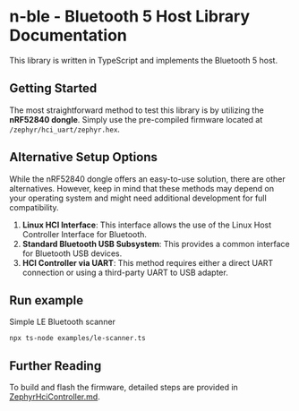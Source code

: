 # n-ble - Bluetooth 5 Host Library Documentation

This library is written in TypeScript and implements the Bluetooth 5 host. 

## Getting Started

The most straightforward method to test this library is by utilizing the **nRF52840 dongle**. Simply use the pre-compiled firmware located at `/zephyr/hci_uart/zephyr.hex`.

## Alternative Setup Options

While the nRF52840 dongle offers an easy-to-use solution, there are other alternatives. However, keep in mind that these methods may depend on your operating system and might need additional development for full compatibility.

1. **Linux HCI Interface**: This interface allows the use of the Linux Host Controller Interface for Bluetooth.
2. **Standard Bluetooth USB Subsystem**: This provides a common interface for Bluetooth USB devices.
3. **HCI Controller via UART**: This method requires either a direct UART connection or using a third-party UART to USB adapter.

## Run example

Simple LE Bluetooth scanner

```
npx ts-node examples/le-scanner.ts
```

## Further Reading

To build and flash the firmware, detailed steps are provided in [ZephyrHciController.md](docs/ZephyrHciController.md).

